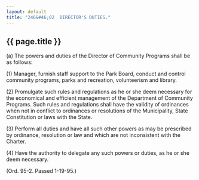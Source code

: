 ```yaml
---
layout: default
title: "246&#46;02  DIRECTOR'S DUTIES."
---
```


{{ page.title }}
----------------

(a) The powers and duties of the Director of Community Programs shall be as follows:

(1) Manager, furnish staff support to the Park Board, conduct and control community programs, parks and recreation, volunteerism and library.

(2) Promulgate such rules and regulations as he or she deem necessary for the economical and efficient management of the Department of Community Programs. Such rules and regulations shall have the validity of ordinances when not in conflict to ordinances or resolutions of the Municipality, State Constitution or laws with the State.

(3) Perform all duties and have all such other powers as may be prescribed by ordinance, resolution or law and which are not inconsistent with the Charter.

(4) Have the authority to delegate any such powers or duties, as he or she deem necessary.

  (Ord. 95-2. Passed 1-19-95.)